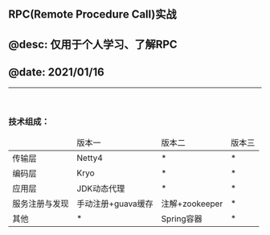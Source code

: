 <h2>RPC(Remote Procedure Call)实战</h2>
<h2>@desc: 仅用于个人学习、了解RPC</h2>
<h2>@date: 2021/01/16</h2>
<hr/><br/>

<h3><b>技术组成：</b></h3>
<table>
    <thead>
        <tr>
            <td></td>
            <td>版本一</td>
            <td>版本二</td>
            <td>版本三</td>
        </tr>
    </thead>
    <tbody>
        <tr>
            <td>传输层</td>
            <td>Netty4</td>
            <td>*</td>
            <td>*</td>
        </tr>
        <tr>
            <td>编码层</td>
            <td>Kryo</td>
            <td>*</td>
            <td>*</td>
        </tr>
        <tr>
            <td>应用层</td>
            <td>JDK动态代理</td>
            <td>*</td>
            <td>*</td>
        </tr>
        <tr>
            <td>服务注册与发现</td>
            <td>手动注册+guava缓存</td>
            <td>注解+zookeeper</td>
            <td>*</td>
        </tr>
        <tr>
            <td>其他</td>
            <td>*</td>
            <td>Spring容器</td>
            <td>*</td>
        </tr>
    </tbody>
</table>
